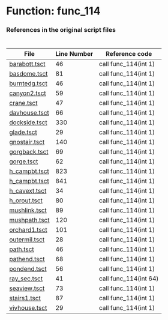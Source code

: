 # Function: func_114
### References in the original script files

#

| File | Line Number | Reference code |
| --- | --- | --- |
| [barabott.tsct](../../../out/barabott.tsct#L46) | 46 | call func_114(int 1) |
| [basdome.tsct](../../../out/basdome.tsct#L81) | 81 | call func_114(int 1) |
| [burntedg.tsct](../../../out/burntedg.tsct#L46) | 46 | call func_114(int 1) |
| [canyon2.tsct](../../../out/canyon2.tsct#L59) | 59 | call func_114(int 1) |
| [crane.tsct](../../../out/crane.tsct#L47) | 47 | call func_114(int 1) |
| [davhouse.tsct](../../../out/davhouse.tsct#L66) | 66 | call func_114(int 1) |
| [dockside.tsct](../../../out/dockside.tsct#L330) | 330 | call func_114(int 1) |
| [glade.tsct](../../../out/glade.tsct#L29) | 29 | call func_114(int 1) |
| [gnostair.tsct](../../../out/gnostair.tsct#L140) | 140 | call func_114(int 1) |
| [gorgback.tsct](../../../out/gorgback.tsct#L69) | 69 | call func_114(int 1) |
| [gorge.tsct](../../../out/gorge.tsct#L62) | 62 | call func_114(int 1) |
| [h_campbt.tsct](../../../out/h_campbt.tsct#L823) | 823 | call func_114(int 1) |
| [h_campbt.tsct](../../../out/h_campbt.tsct#L841) | 841 | call func_114(int 1) |
| [h_cavext.tsct](../../../out/h_cavext.tsct#L34) | 34 | call func_114(int 1) |
| [h_orout.tsct](../../../out/h_orout.tsct#L80) | 80 | call func_114(int 1) |
| [mushlink.tsct](../../../out/mushlink.tsct#L89) | 89 | call func_114(int 1) |
| [mushpath.tsct](../../../out/mushpath.tsct#L120) | 120 | call func_114(int 1) |
| [orchard1.tsct](../../../out/orchard1.tsct#L101) | 101 | call func_114(int 1) |
| [outermil.tsct](../../../out/outermil.tsct#L28) | 28 | call func_114(int 1) |
| [path.tsct](../../../out/path.tsct#L46) | 46 | call func_114(int 1) |
| [pathend.tsct](../../../out/pathend.tsct#L68) | 68 | call func_114(int 1) |
| [pondend.tsct](../../../out/pondend.tsct#L56) | 56 | call func_114(int 1) |
| [ray_sec.tsct](../../../out/ray_sec.tsct#L41) | 41 | call func_114(int 64) |
| [seaview.tsct](../../../out/seaview.tsct#L73) | 73 | call func_114(int 1) |
| [stairs1.tsct](../../../out/stairs1.tsct#L87) | 87 | call func_114(int 1) |
| [vivhouse.tsct](../../../out/vivhouse.tsct#L29) | 29 | call func_114(int 1) |
